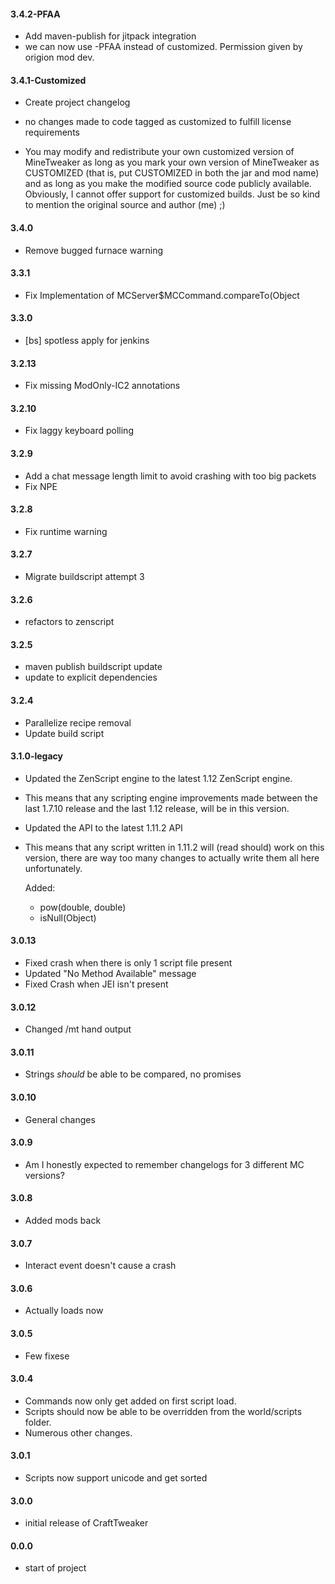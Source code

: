 #### 3.4.2-PFAA

* Add maven-publish for jitpack integration
* we can now use -PFAA instead of customized. Permission given by origion mod dev.

#### 3.4.1-Customized

* Create project changelog
* no changes made to code tagged as customized to fulfill license requirements

* You may modify and redistribute your own customized version of MineTweaker as long as you mark your own version of MineTweaker as CUSTOMIZED (that is, put CUSTOMIZED in both the jar and mod name) and as long as you make the modified source code publicly available. Obviously, I cannot offer support for customized builds. Just be so kind to mention the original source and author (me) ;)

#### 3.4.0

* Remove bugged furnace warning

#### 3.3.1

* Fix Implementation of MCServer$MCCommand.compareTo(Object

#### 3.3.0

* [bs] spotless apply for jenkins

#### 3.2.13

* Fix missing ModOnly-IC2 annotations

#### 3.2.10

* Fix laggy keyboard polling

#### 3.2.9

* Add a chat message length limit to avoid crashing with too big packets
* Fix NPE

#### 3.2.8

* Fix runtime warning

#### 3.2.7

* Migrate buildscript attempt 3

#### 3.2.6

* refactors to zenscript

#### 3.2.5

* maven publish buildscript update
* update to explicit dependencies

#### 3.2.4

* Parallelize recipe removal
* Update build script

#### 3.1.0-legacy

* Updated the ZenScript engine to the latest 1.12 ZenScript engine.
* This means that any scripting engine improvements made between the last 1.7.10 release and the last 1.12 release, will be in this version.
* Updated the API to the latest 1.11.2 API
* This means that any script written in 1.11.2 will (read should) work on this version, there are way too many changes to actually write them all here unfortunately.

  Added:
    * pow(double, double)
    * isNull(Object)

#### 3.0.13

* Fixed crash when there is only 1 script file present
* Updated "No Method Available" message
* Fixed Crash when JEI isn't present

#### 3.0.12

* Changed /mt hand output

#### 3.0.11

* Strings *should* be able to be compared, no promises

#### 3.0.10

* General changes

#### 3.0.9

* Am I honestly expected to remember changelogs for 3 different MC versions?

#### 3.0.8

* Added mods back

#### 3.0.7

* Interact event doesn't cause a crash

#### 3.0.6

* Actually loads now

#### 3.0.5

* Few fixese

#### 3.0.4

* Commands now only get added on first script load.
* Scripts should now be able to be overridden from the world/scripts folder.
* Numerous other changes.

#### 3.0.1

* Scripts now support unicode and get sorted

#### 3.0.0

* initial release of CraftTweaker

#### 0.0.0

* start of project
